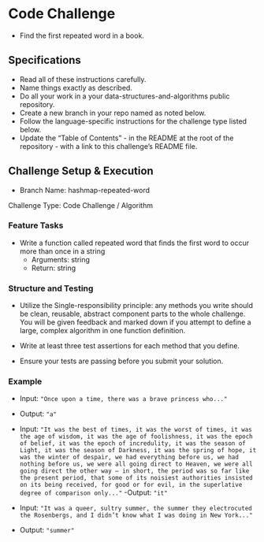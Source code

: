 # Code Challenge

- Find the first repeated word in a book.

## Specifications

- Read all of these instructions carefully.
- Name things exactly as described.
- Do all your work in a your data-structures-and-algorithms public repository.
- Create a new branch in your repo named as noted below.
- Follow the language-specific instructions for the challenge type listed below.
- Update the “Table of Contents” - in the README at the root of the repository - with a link to this challenge’s README file.

## Challenge Setup & Execution

- Branch Name: hashmap-repeated-word

Challenge Type: Code Challenge / Algorithm

### Feature Tasks

- Write a function called repeated word that finds the first word to occur more than once in a string
  - Arguments: string
  - Return: string

### Structure and Testing

- Utilize the Single-responsibility principle: any methods you write should be clean, reusable, abstract component parts to the whole challenge. You will be given feedback and marked down if you attempt to define a large, complex algorithm in one function definition.

- Write at least three test assertions for each method that you define.

- Ensure your tests are passing before you submit your solution.

### Example

- Input: `"Once upon a time, there was a brave princess who..."`
- Output: `"a"`

- Input: `"It was the best of times, it was the worst of times, it was the age of wisdom, it was the age of foolishness, it was the epoch of belief, it was the epoch of incredulity, it was the season of Light, it was the season of Darkness, it was the spring of hope, it was the winter of despair, we had everything before us, we had nothing before us, we were all going direct to Heaven, we were all going direct the other way – in short, the period was so far like the present period, that some of its noisiest authorities insisted on its being received, for good or for evil, in the superlative degree of comparison only..."`
-Output: `"it"`

- Input: `"It was a queer, sultry summer, the summer they electrocuted the Rosenbergs, and I didn’t know what I was doing in New York..."`
- Output: `"summer"`


